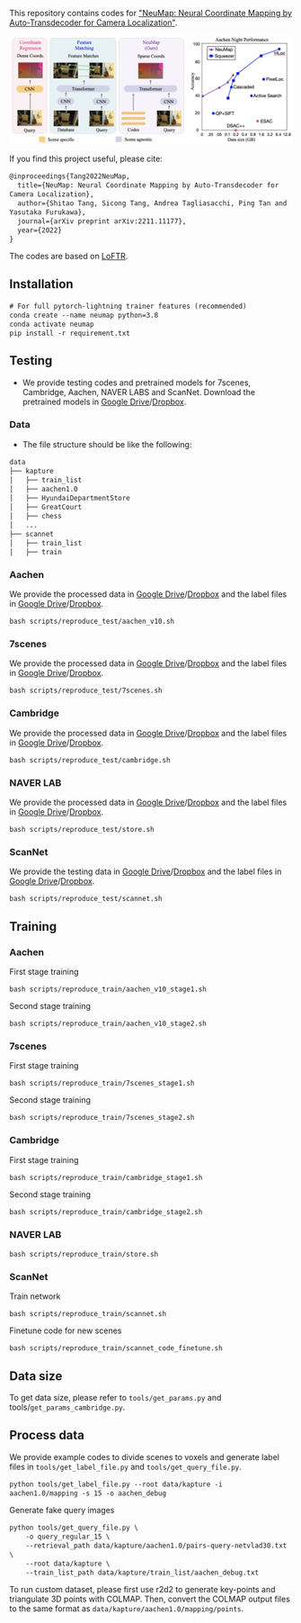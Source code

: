 This repository contains codes for ["NeuMap: Neural Coordinate Mapping by Auto-Transdecoder for Camera Localization"](https://arxiv.org/abs/2211.11177).

![demo_vid](teaser.png)

If you find this project useful, please cite:
```
@inproceedings{Tang2022NeuMap,
  title={NeuMap: Neural Coordinate Mapping by Auto-Transdecoder for Camera Localization},
  author={Shitao Tang, Sicong Tang, Andrea Tagliasacchi, Ping Tan and Yasutaka Furukawa},
  journal={arXiv preprint arXiv:2211.11177},
  year={2022}
}
```

The codes are based on [LoFTR](https://github.com/zju3dv/LoFTR).

## Installation
```shell
# For full pytorch-lightning trainer features (recommended)
conda create --name neumap python=3.8
conda activate neumap
pip install -r requirement.txt
```

## Testing
- We provide testing codes and pretrained models for 7scenes, Cambridge, Aachen, NAVER LABS and ScanNet. Download the pretrained models in [Google Drive](https://drive.google.com/drive/folders/1LpkymcohcHb0FeL6ZfBtiNc2zTin-zOo?usp=share_link)/[Dropbox](https://www.dropbox.com/sh/o3htftym3e649cr/AABKn16WUN9VaZ3njqbpBEPZa?dl=0).

### Data
- The file structure should be like the following:
```
data
├── kapture
│   ├── train_list
│   ├── aachen1.0  
│   ├── HyundaiDepartmentStore
│   ├── GreatCourt
│   ├── chess
│   ...
├── scannet
│   ├── train_list
│   ├── train
```

### Aachen
We provide the processed data in [Google Drive](https://drive.google.com/file/d/1a-am7fk54EzcL-fGo6d7hFDV-lRA-e4K/view?usp=share_link)/[Dropbox](https://www.dropbox.com/s/qjjgfy2pcs3ka2x/aachen.tar?dl=0) and the label files in [Google Drive](https://drive.google.com/file/d/106uvy1b4hZK10rvUfoM6n5p8hNL2HVKw/view?usp=share_link)/[Dropbox](https://www.dropbox.com/s/7mszrb7iz44rg8z/aachen_label.tar?dl=0).
```
bash scripts/reproduce_test/aachen_v10.sh
```

### 7scenes
We provide the processed data in [Google Drive](https://drive.google.com/drive/folders/1YBunSGt62OA-koBiFWSMoXENMyvYpYVA?usp=sharing)/[Dropbox](https://www.dropbox.com/scl/fo/xwxoj8f1ohihvz9l8crxs/h?dl=0&rlkey=vq1a6su2jwf9ox87ioiu16qvo) and the label files in [Google Drive](https://drive.google.com/file/d/1rU7NvFkUzfiNPT7zEPYBmlNLHavUBj4i/view?usp=sharing)/[Dropbox](https://www.dropbox.com/s/wth9vqx7xd52evj/7scenes_label.tar?dl=0).
```
bash scripts/reproduce_test/7scenes.sh
```

### Cambridge
We provide the processed data in [Google Drive](https://drive.google.com/drive/folders/1LMg5euGQIhP36wLL5tk4E879BjnA3BuX?usp=sharing)/[Dropbox](https://www.dropbox.com/scl/fo/l819h2hxrm2sk450gpx6x/h?dl=0&rlkey=fwziaglxv590ms2ph0d7lhnrh) and the label files in [Google Drive](https://drive.google.com/file/d/1wIbHjyWVNzQ9bPjQk828rH-5J0RdbaOA/view?usp=sharing)/[Dropbox](https://www.dropbox.com/s/mbmtgwrksdaymjc/cambridge_label.tar?dl=0).
```
bash scripts/reproduce_test/cambridge.sh
```

### NAVER LAB
We provide the processed data in [Google Drive](https://drive.google.com/drive/folders/1nznfL2bkZhBE31-sbVjcMLFGcXwqX5L1?usp=sharing)/[Dropbox](https://www.dropbox.com/scl/fo/30kh1oqun813e4uh933xa/h?dl=0&rlkey=5kwn8535koivmn3gpzh4nb0fv) and the label files in [Google Drive](https://drive.google.com/file/d/1XbQYQEuwsmKCNRui2JljS4A0UNkn2WLh/view?usp=sharing)/[Dropbox](https://www.dropbox.com/s/vh8ly50gfa8o0vd/store_label.tar?dl=0).
```
bash scripts/reproduce_test/store.sh
```

### ScanNet
We provide the testing data in [Google Drive](https://drive.google.com/file/d/1gFhHhw8nXpCvbm8KYnd59HprVpeeiWxh/view?usp=sharing)/[Dropbox](https://www.dropbox.com/s/r6vhr4fbzm3d5mh/scannet.tar?dl=0) and the label files in [Google Drive](https://drive.google.com/file/d/1W_ogXynFoKhL6qmGtEtjXCijwe_URQ-G/view?usp=sharing)/[Dropbox](https://www.dropbox.com/s/adh6bj0387n48ww/scannet_label.tar?dl=0).
```
bash scripts/reproduce_test/scannet.sh
```

## Training

### Aachen
First stage training
```
bash scripts/reproduce_train/aachen_v10_stage1.sh
```
Second stage training
```
bash scripts/reproduce_train/aachen_v10_stage2.sh
```

### 7scenes
First stage training
```
bash scripts/reproduce_train/7scenes_stage1.sh
```
Second stage training
```
bash scripts/reproduce_train/7scenes_stage2.sh
```

### Cambridge
First stage training
```
bash scripts/reproduce_train/cambridge_stage1.sh
```
Second stage training
```
bash scripts/reproduce_train/cambridge_stage2.sh
```

### NAVER LAB
```
bash scripts/reproduce_train/store.sh
```

### ScanNet
Train network
```
bash scripts/reproduce_train/scannet.sh
```
Finetune code for new scenes
```
bash scripts/reproduce_train/scannet_code_finetune.sh
```

## Data size
To get data size, please refer to `tools/get_params.py` and tools/`get_params_cambridge.py`.

## Process data
We provide example codes to divide scenes to voxels and generate label files in `tools/get_label_file.py` and `tools/get_query_file.py`. 
```
python tools/get_label_file.py --root data/kapture -i aachen1.0/mapping -s 15 -o aachen_debug
```
Generate fake query images
```
python tools/get_query_file.py \
    -o query_regular_15 \
    --retrieval_path data/kapture/aachen1.0/pairs-query-netvlad30.txt \
    --root data/kapture \
    --train_list_path data/kapture/train_list/aachen_debug.txt
```
To run custom dataset, please first use r2d2 to generate key-points and triangulate 3D points with COLMAP. Then, convert the COLMAP output files to the same format as `data/kapture/aachen1.0/mapping/points`. 
